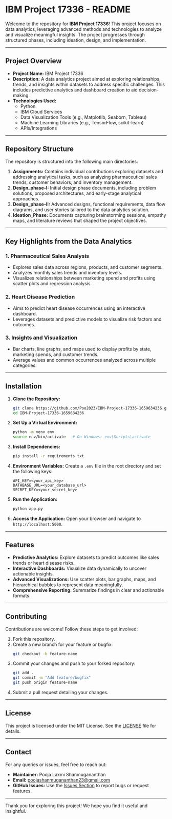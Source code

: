 # IBM Project 17336 - README

Welcome to the repository for **IBM Project 17336**! This project focuses on data analytics, leveraging advanced methods and technologies to analyze and visualize meaningful insights. The project progresses through structured phases, including ideation, design, and implementation.

---

## Project Overview

- **Project Name:** IBM Project 17336  
- **Description:** A data analytics project aimed at exploring relationships, trends, and insights within datasets to address specific challenges. This includes predictive analytics and dashboard creation to aid decision-making.
- **Technologies Used:**
  - Python
  - IBM Cloud Services
  - Data Visualization Tools (e.g., Matplotlib, Seaborn, Tableau)
  - Machine Learning Libraries (e.g., TensorFlow, scikit-learn)
  - APIs/Integrations

---

## Repository Structure

The repository is structured into the following main directories:

1. **Assignments:** Contains individual contributions exploring datasets and addressing analytical tasks, such as analyzing pharmaceutical sales trends, customer behaviors, and inventory management.
2. **Design_phase-I:** Initial design phase documents, including problem solutions, proposed architectures, and early-stage analytical approaches.
3. **Design_phase-II:** Advanced designs, functional requirements, data flow diagrams, and user stories tailored to the data analytics solution.
4. **Ideation_Phase:** Documents capturing brainstorming sessions, empathy maps, and literature reviews that shaped the project objectives.

---

## Key Highlights from the Data Analytics

### 1. **Pharmaceutical Sales Analysis**
   - Explores sales data across regions, products, and customer segments.
   - Analyzes monthly sales trends and inventory levels.
   - Visualizes relationships between marketing spend and profits using scatter plots and regression analysis.

### 2. **Heart Disease Prediction**
   - Aims to predict heart disease occurrences using an interactive dashboard.
   - Leverages datasets and predictive models to visualize risk factors and outcomes.

### 3. **Insights and Visualization**
   - Bar charts, line graphs, and maps used to display profits by state, marketing spends, and customer trends.
   - Average values and common occurrences analyzed across multiple categories.

---

## Installation

1. **Clone the Repository:**
   ```bash
   git clone https://github.com/Poo2023/IBM-Project-17336-1659634236.git
   cd IBM-Project-17336-1659634236
   ```

2. **Set Up a Virtual Environment:**
   ```bash
   python -m venv env
   source env/bin/activate   # On Windows: env\Scripts\activate
   ```

3. **Install Dependencies:**
   ```bash
   pip install -r requirements.txt
   ```

4. **Environment Variables:** Create a `.env` file in the root directory and set the following keys:
   ```
   API_KEY=<your_api_key>
   DATABASE_URL=<your_database_url>
   SECRET_KEY=<your_secret_key>
   ```

5. **Run the Application:**
   ```bash
   python app.py
   ```

6. **Access the Application:**
   Open your browser and navigate to `http://localhost:5000`.

---

## Features

- **Predictive Analytics:** Explore datasets to predict outcomes like sales trends or heart disease risks.
- **Interactive Dashboards:** Visualize data dynamically to uncover actionable insights.
- **Advanced Visualizations:** Use scatter plots, bar graphs, maps, and hierarchical bubbles to represent data meaningfully.
- **Comprehensive Reporting:** Summarize findings in clear and actionable formats.

---

## Contributing

Contributions are welcome! Follow these steps to get involved:

1. Fork this repository.
2. Create a new branch for your feature or bugfix:
   ```bash
   git checkout -b feature-name
   ```
3. Commit your changes and push to your forked repository:
   ```bash
   git add .
   git commit -m "Add feature/bugfix"
   git push origin feature-name
   ```
4. Submit a pull request detailing your changes.

---

## License

This project is licensed under the MIT License. See the [LICENSE](LICENSE) file for details.

---

## Contact

For any queries or issues, feel free to reach out:
- **Maintainer:** Pooja Laxmi Shanmugananthan
- **Email:** poojashanmugananthan23@gmail.com
- **GitHub Issues:** Use the [Issues Section](https://github.com/Poo2023/IBM-Project-17336-1659634236/issues) to report bugs or request features.

---

Thank you for exploring this project! We hope you find it useful and insightful.
